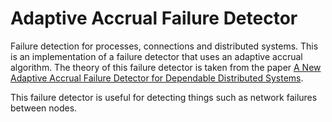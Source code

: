 # Adaptive Accrual Failure Detector

Failure detection for processes, connections and distributed systems.
This is an implementation of a failure detector that uses
an adaptive accrual algorithm. The theory of this failure detector is taken from the paper
[A New Adaptive Accrual Failure Detector for Dependable Distributed Systems](https://dl.acm.org/citation.cfm?id=1244129).

This failure detector is useful for detecting things such as network failures between nodes.
